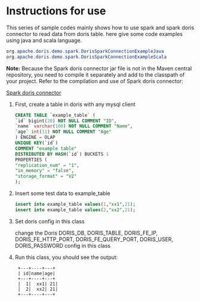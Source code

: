 <!-- 
Licensed to the Apache Software Foundation (ASF) under one
or more contributor license agreements.  See the NOTICE file
distributed with this work for additional information
regarding copyright ownership.  The ASF licenses this file
to you under the Apache License, Version 2.0 (the
"License"); you may not use this file except in compliance
with the License.  You may obtain a copy of the License at

  http://www.apache.org/licenses/LICENSE-2.0

Unless required by applicable law or agreed to in writing,
software distributed under the License is distributed on an
"AS IS" BASIS, WITHOUT WARRANTIES OR CONDITIONS OF ANY
KIND, either express or implied.  See the License for the
specific language governing permissions and limitations
under the License.
-->

# Instructions for use

This series of sample codes mainly shows how to use spark and spark doris connector to read data from doris table.
here give some code examples using java and scala language.

```java
org.apache.doris.demo.spark.DorisSparkConnectionExampleJava
org.apache.doris.demo.spark.DorisSparkConnectionExampleScala
```

**Note:** Because the Spark doris connector jar file is not in the Maven central repository, you need to compile it separately and add to the classpath of your project. Refer to the compilation and use of Spark doris connector: 

[Spark doris connector](https://doris.apache.org/zh-CN/docs/ecosystem/spark-doris-connector)


1. First, create a table in doris with any mysql client

   ```sql
   CREATE TABLE `example_table` (
   `id` bigint(20) NOT NULL COMMENT "ID",
   `name` varchar(100) NOT NULL COMMENT "Name",
   `age` int(11) NOT NULL COMMENT "Age"
   ) ENGINE = OLAP
   UNIQUE KEY(`id`)
   COMMENT "example table"
   DISTRIBUTED BY HASH(`id`) BUCKETS 1
   PROPERTIES (
   "replication_num" = "1",
   "in_memory" = "false",
   "storage_format" = "V2"
   );
   ```

2. Insert some test data to example_table

   ```sql
   insert into example_table values(1,"xx1",21);
   insert into example_table values(2,"xx2",21);
   ```

3. Set doris config in this class

   change the Doris DORIS_DB, DORIS_TABLE, DORIS_FE_IP, DORIS_FE_HTTP_PORT,
   DORIS_FE_QUERY_PORT, DORIS_USER, DORIS_PASSWORD config in this class

4. Run this class, you should see the output:

   ```shell
    +---+----+---+
    | id|name|age|
    +---+----+---+
    |  1|  xx1| 21|
    |  2|  xx2| 21|
    +---+----+---+
   ```
